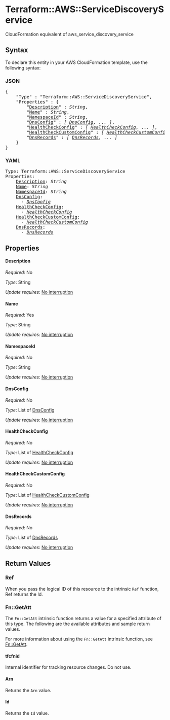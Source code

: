 # Terraform::AWS::ServiceDiscoveryService

CloudFormation equivalent of aws_service_discovery_service

## Syntax

To declare this entity in your AWS CloudFormation template, use the following syntax:

### JSON

<pre>
{
    "Type" : "Terraform::AWS::ServiceDiscoveryService",
    "Properties" : {
        "<a href="#description" title="Description">Description</a>" : <i>String</i>,
        "<a href="#name" title="Name">Name</a>" : <i>String</i>,
        "<a href="#namespaceid" title="NamespaceId">NamespaceId</a>" : <i>String</i>,
        "<a href="#dnsconfig" title="DnsConfig">DnsConfig</a>" : <i>[ <a href="dnsconfig.md">DnsConfig</a>, ... ]</i>,
        "<a href="#healthcheckconfig" title="HealthCheckConfig">HealthCheckConfig</a>" : <i>[ <a href="healthcheckconfig.md">HealthCheckConfig</a>, ... ]</i>,
        "<a href="#healthcheckcustomconfig" title="HealthCheckCustomConfig">HealthCheckCustomConfig</a>" : <i>[ <a href="healthcheckcustomconfig.md">HealthCheckCustomConfig</a>, ... ]</i>,
        "<a href="#dnsrecords" title="DnsRecords">DnsRecords</a>" : <i>[ <a href="dnsrecords.md">DnsRecords</a>, ... ]</i>
    }
}
</pre>

### YAML

<pre>
Type: Terraform::AWS::ServiceDiscoveryService
Properties:
    <a href="#description" title="Description">Description</a>: <i>String</i>
    <a href="#name" title="Name">Name</a>: <i>String</i>
    <a href="#namespaceid" title="NamespaceId">NamespaceId</a>: <i>String</i>
    <a href="#dnsconfig" title="DnsConfig">DnsConfig</a>: <i>
      - <a href="dnsconfig.md">DnsConfig</a></i>
    <a href="#healthcheckconfig" title="HealthCheckConfig">HealthCheckConfig</a>: <i>
      - <a href="healthcheckconfig.md">HealthCheckConfig</a></i>
    <a href="#healthcheckcustomconfig" title="HealthCheckCustomConfig">HealthCheckCustomConfig</a>: <i>
      - <a href="healthcheckcustomconfig.md">HealthCheckCustomConfig</a></i>
    <a href="#dnsrecords" title="DnsRecords">DnsRecords</a>: <i>
      - <a href="dnsrecords.md">DnsRecords</a></i>
</pre>

## Properties

#### Description

_Required_: No

_Type_: String

_Update requires_: [No interruption](https://docs.aws.amazon.com/AWSCloudFormation/latest/UserGuide/using-cfn-updating-stacks-update-behaviors.html#update-no-interrupt)

#### Name

_Required_: Yes

_Type_: String

_Update requires_: [No interruption](https://docs.aws.amazon.com/AWSCloudFormation/latest/UserGuide/using-cfn-updating-stacks-update-behaviors.html#update-no-interrupt)

#### NamespaceId

_Required_: No

_Type_: String

_Update requires_: [No interruption](https://docs.aws.amazon.com/AWSCloudFormation/latest/UserGuide/using-cfn-updating-stacks-update-behaviors.html#update-no-interrupt)

#### DnsConfig

_Required_: No

_Type_: List of <a href="dnsconfig.md">DnsConfig</a>

_Update requires_: [No interruption](https://docs.aws.amazon.com/AWSCloudFormation/latest/UserGuide/using-cfn-updating-stacks-update-behaviors.html#update-no-interrupt)

#### HealthCheckConfig

_Required_: No

_Type_: List of <a href="healthcheckconfig.md">HealthCheckConfig</a>

_Update requires_: [No interruption](https://docs.aws.amazon.com/AWSCloudFormation/latest/UserGuide/using-cfn-updating-stacks-update-behaviors.html#update-no-interrupt)

#### HealthCheckCustomConfig

_Required_: No

_Type_: List of <a href="healthcheckcustomconfig.md">HealthCheckCustomConfig</a>

_Update requires_: [No interruption](https://docs.aws.amazon.com/AWSCloudFormation/latest/UserGuide/using-cfn-updating-stacks-update-behaviors.html#update-no-interrupt)

#### DnsRecords

_Required_: No

_Type_: List of <a href="dnsrecords.md">DnsRecords</a>

_Update requires_: [No interruption](https://docs.aws.amazon.com/AWSCloudFormation/latest/UserGuide/using-cfn-updating-stacks-update-behaviors.html#update-no-interrupt)

## Return Values

### Ref

When you pass the logical ID of this resource to the intrinsic `Ref` function, Ref returns the Id.

### Fn::GetAtt

The `Fn::GetAtt` intrinsic function returns a value for a specified attribute of this type. The following are the available attributes and sample return values.

For more information about using the `Fn::GetAtt` intrinsic function, see [Fn::GetAtt](https://docs.aws.amazon.com/AWSCloudFormation/latest/UserGuide/intrinsic-function-reference-getatt.html).

#### tfcfnid

Internal identifier for tracking resource changes. Do not use.

#### Arn

Returns the <code>Arn</code> value.

#### Id

Returns the <code>Id</code> value.

